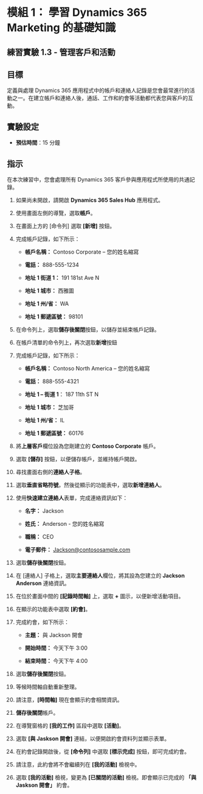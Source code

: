 ﻿---
lab:
    title: '實驗 1.3： 管理客戶和活動'
    module: '模組 1： 學習 Dynamics 365 Marketing 的基礎知識'
---

模組 1： 學習 Dynamics 365 Marketing 的基礎知識
========================

## 練習實驗 1.3 - 管理客戶和活動

## 目標

定義與處理 Dynamics 365 應用程式中的帳戶和連絡人記錄是您會最常進行的活動之一。在建立帳戶和連絡人後，通話、工作和約會等活動都代表您與客戶的互動。

## 實驗設定

  - **預估時間**：15 分鐘

## 指示

在本次練習中，您會處理所有 Dynamics 365 客戶參與應用程式所使用的共通記錄。 

1. 如果尚未開啟，請開啟 **Dynamics 365 Sales Hub** 應用程式。 

2. 使用畫面左側的導覽，選取**帳戶**。 

3. 在畫面上方的 [命令列] 選取 **[新增]** 按鈕。

4. 完成帳戶記錄，如下所示：

	- **帳戶名稱：** Contoso Corporate – 您的姓名縮寫

	- **電話：** 888-555-1234

	- **地址 1 街道 1：** 191 181st Ave N

	- **地址 1 城市：** 西雅圖

	- **地址 1 州/省：** WA

	- **地址 1 郵遞區號：** 98101

5. 在命令列上，選取**儲存後關閉**按鈕，以儲存並結束帳戶記錄。

6. 在帳戶清單的命令列上，再次選取**新增**按鈕

7. 完成帳戶記錄，如下所示：

	- **帳戶名稱：** Contoso North America – 您的姓名縮寫

	- **電話：** 888-555-4321

	- **地址 1 – 街道 1**： 187 11th ST N

	- **地址 1 城市：** 芝加哥

	- **地址 1 州/省：** IL

	- **地址 1 郵遞區號：** 60176

8. 將**上層客戶**欄位設為您剛建立的 **Contoso Corporate** 帳戶。 

9. 選取 **[儲存]** 按鈕，以便儲存帳戶，並維持帳戶開啟。 

10. 尋找畫面右側的**連絡人子格**。 

11. 選取**垂直省略符號**，然後從顯示的功能表中，選取**新增連絡人**。 

12. 使用**快速建立連絡人**表單，完成連絡資訊如下：

	- **名字：** Jackson

	- **姓氏：** Anderson - 您的姓名縮寫

	- **職稱：** CEO

	- **電子郵件：** Jackson@contososample.com

13. 選取**儲存後關閉**按鈕。

14. 在 [連絡人] 子格上，選取**主要連絡人**欄位，將其設為您建立的 **Jackson Anderson** 連絡資訊。 

15. 在位於畫面中間的 **[記錄時間軸]** 上，選取 **+** 圖示，以便新增活動項目。 

16. 在顯示的功能表中選取 **[約會]**。

17. 完成約會，如下所示：

	- **主題：** 與 Jackson 開會

	- **開始時間：** 今天下午 3:00

	- **結束時間：** 今天下午 4:00

18. 選取**儲存後關閉**按鈕。 

19. 等候時間軸自動重新整理。 

20. 請注意，**[時間軸]** 現在會顯示約會相關資訊。 

21. **儲存後關閉**帳戶。 

22. 在導覽窗格的 **[我的工作]** 區段中選取 **[活動]**。

23. 選取 **[與 Jaskson 開會]** 連結，以便開啟約會資料列並顯示表單。 

24. 在約會記錄開啟後，從 **[命令列]** 中選取 **[標示完成]** 按鈕，即可完成約會。 

25. 請注意，此約會將不會繼續列在 **[我的活動]** 檢視中。 

26. 選取 **[我的活動]** 檢視，變更為 **[已關閉的活動]** 檢視。即會顯示已完成的 **「與 Jaskson 開會」** 約會。
